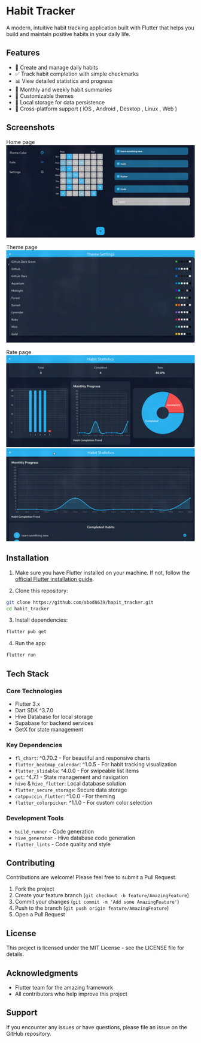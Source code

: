 # Habit Tracker

A modern, intuitive habit tracking application built with Flutter that helps you build and maintain positive habits in your daily life.

## Features

- 📝 Create and manage daily habits
- ✅ Track habit completion with simple checkmarks
- 📊 View detailed statistics and progress
- 📅 Monthly and weekly habit summaries
- 🎨 Customizable themes
- 💾 Local storage for data persistence
- 📱 Cross-platform support ( iOS , Android , Desktop , Linux , Web )

## Screenshots

 Home page
![Rainbow Snake](assets/image/image2.png)

 Theme page
![Rainbow Snake](assets/image/image4.png)

 Rate page 
![Rainbow Snake](assets/image/image3.png) 
![Rainbow Snake](assets/image/image.png)


## Installation

1. Make sure you have Flutter installed on your machine. If not, follow the [official Flutter installation guide](https://docs.flutter.dev/get-started/install).

2. Clone this repository:
```bash
git clone https://github.com/abod8639/hapit_tracker.git
cd habit_tracker
```

3. Install dependencies:
```bash
flutter pub get
```

4. Run the app:
```bash
flutter run
```

## Tech Stack

### Core Technologies
- Flutter 3.x
- Dart SDK ^3.7.0
- Hive Database for local storage
- Supabase for backend services
- GetX for state management

### Key Dependencies
- `fl_chart`: ^0.70.2 - For beautiful and responsive charts
- `flutter_heatmap_calendar`: ^1.0.5 - For habit tracking visualization
- `flutter_slidable`: ^4.0.0 - For swipeable list items
- `get`: ^4.7.1 - State management and navigation
- `hive` & `hive_flutter`: Local database solution
- `flutter_secure_storage`: Secure data storage
- `catppuccin_flutter`: ^1.0.0 - For theming
- `flutter_colorpicker`: ^1.1.0 - For custom color selection

### Development Tools
- `build_runner` - Code generation
- `hive_generator` - Hive database code generation
- `flutter_lints` - Code quality and style

## Contributing

Contributions are welcome! Please feel free to submit a Pull Request.

1. Fork the project
2. Create your feature branch (`git checkout -b feature/AmazingFeature`)
3. Commit your changes (`git commit -m 'Add some AmazingFeature'`)
4. Push to the branch (`git push origin feature/AmazingFeature`)
5. Open a Pull Request

## License

This project is licensed under the MIT License - see the LICENSE file for details.

## Acknowledgments

- Flutter team for the amazing framework
- All contributors who help improve this project

## Support

If you encounter any issues or have questions, please file an issue on the GitHub repository.
